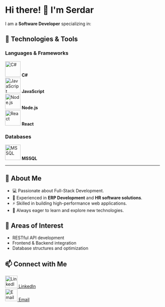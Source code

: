 # Hi there! 👋 I'm Serdar

I am a **Software Developer** specializing in:  
## 🌟 Technologies & Tools  

### Languages & Frameworks  
<img src="https://cdn.jsdelivr.net/gh/devicons/devicon/icons/csharp/csharp-original.svg" alt="C#" width="50" height="50"/> **C#**  
<img src="https://cdn.jsdelivr.net/gh/devicons/devicon/icons/javascript/javascript-original.svg" alt="JavaScript" width="50" height="50"/> **JavaScript**  
<img src="https://cdn.jsdelivr.net/gh/devicons/devicon/icons/nodejs/nodejs-original.svg" alt="Node.js" width="50" height="50"/> **Node.js**  
<img src="https://cdn.jsdelivr.net/gh/devicons/devicon/icons/react/react-original.svg" alt="React" width="50" height="50"/> **React**  

### Databases  
<img src="https://cdn.jsdelivr.net/gh/devicons/devicon/icons/microsoftsqlserver/microsoftsqlserver-plain.svg" alt="MSSQL" width="50" height="50"/> **MSSQL**  

---

## 🌟 About Me
- 💻 Passionate about Full-Stack Development.  
- 🏢 Experienced in **ERP Development** and **HR software solutions**.  
- ⚡ Skilled in building high-performance web applications.  
- 🌱 Always eager to learn and explore new technologies. 

## 🔧 Areas of Interest
- RESTful API development  
- Frontend & Backend integration  
- Database structures and optimization  

## 📫 Connect with Me  
[<img src="https://cdn.jsdelivr.net/gh/devicons/devicon/icons/linkedin/linkedin-original.svg" alt="LinkedIn" width="40" height="40"/> LinkedIn](https://www.linkedin.com/in/serdar-kandiran-1a71a950/)  
[<img src="https://cdn.jsdelivr.net/gh/devicons/devicon/icons/google/google-original.svg" alt="Email" width="40" height="40"/> Email](serdar.kandiran@outlook.com)  
